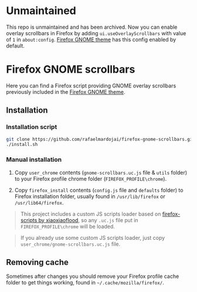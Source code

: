 # Unmaintained

This repo is unmaintained and has been archived. Now you can enable overlay scrollbars in Firefox by adding  `ui.useOverlayScrollbars` with value of `1` in `about:config`. [Firefox GNOME theme](https://github.com/rafaelmardojai/firefox-gnome-theme) has this config enabled by default.

#  Firefox GNOME scrollbars

Here you can find a Firefox script providing GNOME overlay scrollbars previously included in the [Firefox GNOME theme](https://github.com/rafaelmardojai/firefox-gnome-theme).

## Installation

### Installation script
```sh
git clone https://github.com/rafaelmardojai/firefox-gnome-scrollbars.git && cd firefox-gnome-scrollbars
./install.sh
```

### Manual installation

1. Copy `user_chrome` contents (`gnome-scrollbars.uc.js` file & `utils` folder) to your Firefox profile chrome folder (`FIREFOX_PROFILE\chrome`).

2. Copy `firefox_install` contents (`config.js` file and `defaults` folder) to Firefox installation folder, usually found in `/usr/lib/firefox` or `/usr/lib64/firefox`.

> This project includes a custom JS scripts loader based on [firefox-scripts by xiaoxiaoflood](https://github.com/xiaoxiaoflood/firefox-scripts), so any `.uc.js` file put in `FIREFOX_PROFILE\chrome` will be loaded.

> If you already use some custom JS scripts loader, just copy `user_chrome/gnome-scrollbars.uc.js` file.

## Removing cache

Sometimes after changes you should remove your Firefox profile cache folder to get things working, found in `~/.cache/mozilla/firefox/`.
